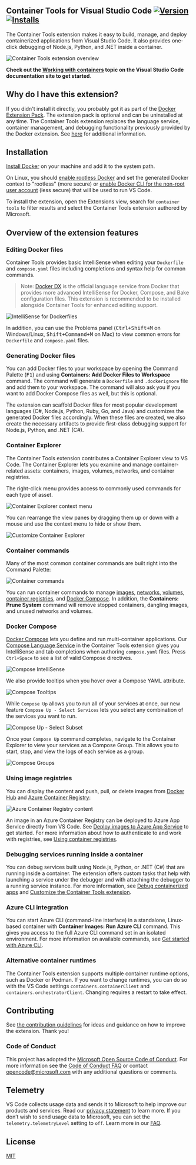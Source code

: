 ## Container Tools for Visual Studio Code  [![Version](https://img.shields.io/visual-studio-marketplace/v/ms-azuretools.vscode-containers)](https://marketplace.visualstudio.com/items?itemName=ms-azuretools.vscode-containers) [![Installs](https://img.shields.io/visual-studio-marketplace/i/ms-azuretools.vscode-containers)](https://marketplace.visualstudio.com/items?itemName=ms-azuretools.vscode-containers)

The Container Tools extension makes it easy to build, manage, and deploy containerized applications from Visual Studio Code. It also provides one-click debugging of Node.js, Python, and .NET inside a container.

![Container Tools extension overview](https://github.com/microsoft/vscode-containers/raw/HEAD/resources/readme/overview.gif)

**Check out the [Working with containers](https://aka.ms/AA7arez) topic on the Visual Studio Code documentation site to get started**.

## Why do I have this extension?
If you didn't install it directly, you probably got it as part of the [Docker Extension Pack](https://marketplace.visualstudio.com/items?itemName=ms-azuretools.vscode-docker). The extension pack is optional and can be uninstalled at any time. The Container Tools extension replaces the language service, container management, and debugging functionality previously provided by the Docker extension. See [here](https://aka.ms/vscode-container-tools-learn-more) for additional information.

## Installation

[Install Docker](https://docs.docker.com/install/) on your machine and add it to the system path.

On Linux, you should [enable rootless Docker](https://docs.docker.com/engine/security/rootless/) and set the generated Docker context to "rootless" (more secure) or [enable Docker CLI for the non-root user account](https://docs.docker.com/install/linux/linux-postinstall/#manage-docker-as-a-non-root-user) (less secure) that will be used to run VS Code.

To install the extension, open the Extensions view, search for `container tools` to filter results and select the Container Tools extension authored by Microsoft.

## Overview of the extension features

### Editing Docker files

Container Tools provides basic IntelliSense when editing your `Dockerfile` and `compose.yaml` files including completions and syntax help for common commands.

> Note: [Docker DX](https://marketplace.visualstudio.com/items?itemName=docker.docker) is the official language service from Docker that provides more advanced IntelliSense for Docker, Compose, and Bake configuration files. This extension is recommended to be installed alongside Container Tools for enhanced editing support.

![IntelliSense for Dockerfiles](https://github.com/microsoft/vscode-containers/raw/HEAD/resources/readme/dockerfile-intellisense.png)

In addition, you can use the Problems panel (<kbd>Ctrl+Shift+M</kbd> on Windows/Linux, <kbd>Shift+Command+M</kbd> on Mac) to view common errors for `Dockerfile` and `compose.yaml` files.

### Generating Docker files

You can add Docker files to your workspace by opening the Command Palette (<kbd>F1</kbd>) and using **Containers: Add Docker Files to Workspace** command. The command will generate a `Dockerfile` and `.dockerignore` file and add them to your workspace. The command will also ask you if you want to add Docker Compose files as well, but this is optional.

The extension can scaffold Docker files for most popular development languages (C#, Node.js, Python, Ruby, Go, and Java) and customizes the generated Docker files accordingly. When these files are created, we also create the necessary artifacts to provide first-class debugging support for Node.js, Python, and .NET (C#).

### Container Explorer

The Container Tools extension contributes a Container Explorer view to VS Code. The Container Explorer lets you examine and manage container-related assets: containers, images, volumes, networks, and container registries.

The right-click menu provides access to commonly used commands for each type of asset.

![Container Explorer context menu](https://github.com/microsoft/vscode-containers/raw/HEAD/resources/readme/container-view-context-menu.gif)

You can rearrange the view panes by dragging them up or down with a mouse and use the context menu to hide or show them.

![Customize Container Explorer](https://github.com/microsoft/vscode-containers/raw/HEAD/resources/readme/container-view-rearrange.gif)

### Container commands

Many of the most common container commands are built right into the Command Palette:

![Container commands](https://github.com/microsoft/vscode-containers/raw/HEAD/resources/readme/command-palette.png)

You can run container commands to manage [images](https://docs.docker.com/engine/reference/commandline/image/), [networks](https://docs.docker.com/engine/reference/commandline/network/), [volumes](https://docs.docker.com/engine/reference/commandline/volume/), [container registries](https://docs.docker.com/engine/reference/commandline/push/), and [Docker Compose](https://docs.docker.com/compose/reference/overview/). In addition, the **Containers: Prune System** command will remove stopped containers, dangling images, and unused networks and volumes.


### Docker Compose

[Docker Compose](https://docs.docker.com/compose/) lets you define and run multi-container applications. Our [Compose Language Service](https://github.com/microsoft/compose-language-service) in the Container Tools extension gives you IntelliSense and tab completions when authoring `compose.yaml` files. Press `Ctrl+Space` to see a list of valid Compose directives.

 ![Compose IntelliSense](https://github.com/microsoft/vscode-containers/raw/HEAD/resources/readme/tab-completions.gif)

We also provide tooltips when you hover over a Compose YAML attribute.

 ![Compose Tooltips](https://github.com/microsoft/vscode-containers/raw/HEAD/resources/readme/hover-support.png)

While `Compose Up` allows you to run all of your services at once, our new feature `Compose Up - Select Services` lets you select any combination of the services you want to run.

![Compose Up - Select Subset](https://github.com/microsoft/vscode-containers/raw/HEAD/resources/readme/select-subset.gif)

Once your `Compose Up` command completes, navigate to the Container Explorer to view your services as a Compose Group. This allows you to start, stop, and view the logs of each service as a group.

![Compose Groups](https://github.com/microsoft/vscode-containers/raw/HEAD/resources/readme/compose-group.png)

### Using image registries

You can display the content and push, pull, or delete images from [Docker Hub](https://hub.docker.com/) and [Azure Container Registry](https://docs.microsoft.com/azure/container-registry/):

![Azure Container Registry content](https://github.com/microsoft/vscode-containers/raw/HEAD/resources/readme/container-registry.png)

An image in an Azure Container Registry can be deployed to Azure App Service directly from VS Code. See [Deploy images to Azure App Service](https://aka.ms/AA7arf8) to get started. For more information about how to authenticate to and work with registries, see [Using container registries](https://aka.ms/AA7arf9).

### Debugging services running inside a container

You can debug services built using Node.js, Python, or .NET (C#) that are running inside a container. The extension offers custom tasks that help with launching a service under the debugger and with attaching the debugger to a running service instance. For more information, see [Debug containerized apps](https://aka.ms/AA7arfb)  and [Customize the Container Tools extension](https://aka.ms/AA7ay8l).

### Azure CLI integration

You can start Azure CLI (command-line interface) in a standalone, Linux-based container with **Container Images: Run Azure CLI** command. This gives you access to the full Azure CLI command set in an isolated environment. For more information on available commands, see [Get started with Azure CLI](https://docs.microsoft.com/cli/azure/get-started-with-azure-cli?view=azure-cli-latest#sign-in).

### Alternative container runtimes

The Container Tools extension supports multiple container runtime options, such as Docker or Podman. If you want to change runtimes, you can do so with the VS Code settings `containers.containerClient` and `containers.orchestratorClient`. Changing requires a restart to take effect.

## Contributing

See [the contribution guidelines](https://github.com/microsoft/vscode-containers/blob/HEAD/CONTRIBUTING.md) for ideas and guidance on how to improve the extension. Thank you!

### Code of Conduct

This project has adopted the [Microsoft Open Source Code of Conduct](https://opensource.microsoft.com/codeofconduct/). For more information see the [Code of Conduct FAQ](https://opensource.microsoft.com/codeofconduct/faq/) or contact [opencode@microsoft.com](mailto:opencode@microsoft.com) with any additional questions or comments.

## Telemetry

VS Code collects usage data and sends it to Microsoft to help improve our products and services. Read our [privacy statement](https://go.microsoft.com/fwlink/?LinkID=528096&clcid=0x409) to learn more. If you don’t wish to send usage data to Microsoft, you can set the `telemetry.telemetryLevel` setting to `off`. Learn more in our [FAQ](https://code.visualstudio.com/docs/supporting/faq#_how-to-disable-telemetry-reporting).

## License

[MIT](https://github.com/microsoft/vscode-containers/blob/HEAD/LICENSE.md)
